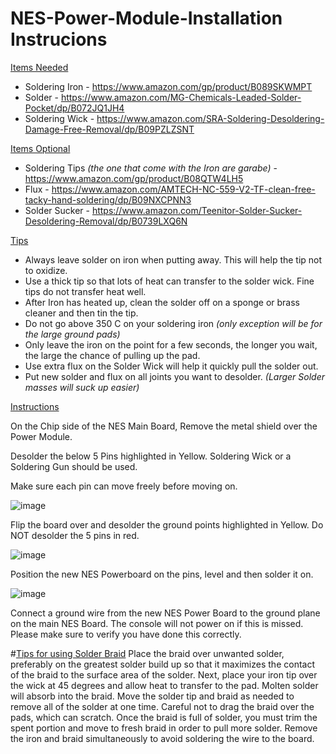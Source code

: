 # NES-Power-Module-Installation Instrucions

<ins>Items Needed</ins> 
- Soldering Iron - https://www.amazon.com/gp/product/B089SKWMPT
- Solder - https://www.amazon.com/MG-Chemicals-Leaded-Solder-Pocket/dp/B072JQ1JH4
- Soldering Wick - https://www.amazon.com/SRA-Soldering-Desoldering-Damage-Free-Removal/dp/B09PZLZSNT

<ins>Items Optional </ins> 
- Soldering Tips *(the one that come with the Iron are garabe)* - https://www.amazon.com/gp/product/B08QTW4LH5
- Flux - https://www.amazon.com/AMTECH-NC-559-V2-TF-clean-free-tacky-hand-soldering/dp/B09NXCPNN3
- Solder Sucker - https://www.amazon.com/Teenitor-Solder-Sucker-Desoldering-Removal/dp/B0739LXQ6N

<ins>Tips</ins> 
- Always leave solder on iron when putting away. This will help the tip not to oxidize.
- Use a thick tip so that lots of heat can transfer to the solder wick.  Fine tips do not transfer heat well.
- After Iron has heated up, clean the solder off on a sponge or brass cleaner and then tin the tip.
- Do not go above 350 C on your soldering iron *(only exception will be for the large ground pads)*
- Only leave the iron on the point for a few seconds, the longer you wait, the large the chance of pulling up the pad.
- Use extra flux on the Solder Wick will help it quickly pull the solder out.
- Put new solder and flux on all joints you want to desolder.  *(Larger Solder masses will suck up easier)*

<ins>Instructions</ins> 

On the Chip side of the NES Main Board, Remove the metal shield over the Power Module.

Desolder the below 5 Pins highlighted in Yellow.  Soldering Wick or a Soldering Gun should be used.

Make sure each pin can move freely before moving on.

![image](https://user-images.githubusercontent.com/70423454/179365288-df28e6d7-2bf9-40c6-be32-d42333c60d89.png)



Flip the board over and desolder the ground points highlighted in Yellow.  Do NOT desolder the 5 pins in red.

![image](https://user-images.githubusercontent.com/70423454/179365236-274d3eb5-2d6a-498c-834b-30d47d30f796.png)



Position the new NES Powerboard on the pins, level and then solder it on.

![image](https://user-images.githubusercontent.com/70423454/179365084-cbc2710f-7526-4f7e-9ab1-cdfcf5b4c739.png)



Connect a ground wire from the new NES Power Board to the ground plane on the main NES Board.
The console will not power on if this is missed.  Please make sure to verify you have done this correctly.


#<ins>Tips for using Solder Braid</ins>
Place the braid over unwanted solder, preferably on the greatest solder build up so that it maximizes the contact of the braid to the surface area of the solder.
Next, place your iron tip over the wick at 45 degrees and allow heat to transfer to the pad. Molten solder will absorb into the braid.
Move the solder tip and braid as needed to remove all of the solder at one time. Careful not to drag the braid over the pads, which can scratch.
Once the braid is full of solder, you must trim the spent portion and move to fresh braid in order to pull more solder. Remove the iron and braid simultaneously to avoid soldering the wire to the board.
